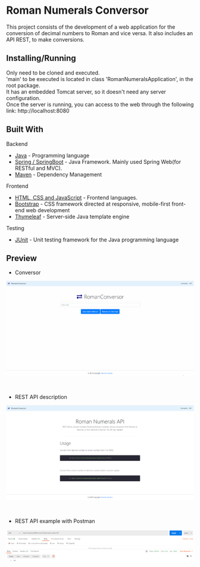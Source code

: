 # Roman Numerals Conversor

This project consists of the development of a web application for the conversion of decimal numbers to Roman and vice versa. It also includes an API REST, to make conversions.


## Installing/Running

Only need to be cloned and executed.
 <br>
 'main' to be executed is located in class 'RomanNumeralsApplication', in the root package.
 <br>
 It has an embedded Tomcat server, so it doesn't need any server configuration.
 <br>
 Once the server is running, you can access to the web through the following link: http://localhost:8080


## Built With

Backend
* [Java](https://java.com) - Programming language
* [Spring / SpringBoot](https://spring.io/projects/spring-boot) - Java Framework. Mainly used Spring Web(for RESTful and MVC).
* [Maven](https://maven.apache.org/) - Dependency Management

Frontend
* [HTML, CSS and JavaScript]() - Frontend languages.
* [Bootstrap](https://maven.apache.org/) -  CSS framework directed at responsive, mobile-first front-end web development
* [Thymeleaf](https://www.thymeleaf.org/) -  Server-side Java template engine 

Testing
* [JUnit](https://junit.org/junit5/) -  Unit testing framework for the Java programming language

## Preview

* Conversor

<kbd><img src="https://github.com/GerardoSant/RomanNumeralsConversor/blob/master/preview/conversor.gif" /></kbd>

 <br>

* REST API description

![alt-text](https://github.com/GerardoSant/RomanNumeralsConversor/blob/master/preview/api.PNG)

 <br>

 * REST API example with Postman
 
 ![alt-text](https://github.com/GerardoSant/RomanNumeralsConversor/blob/master/preview/api2.PNG)


